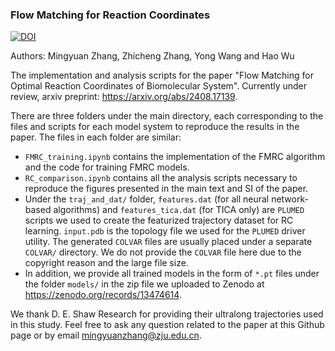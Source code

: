 ### Flow Matching for Reaction Coordinates

[![DOI](https://zenodo.org/badge/DOI/10.5281/zenodo.13474614.svg)](https://doi.org/10.5281/zenodo.13474614)

Authors: Mingyuan Zhang, Zhicheng Zhang, Yong Wang and Hao Wu

The implementation and analysis scripts for the paper "Flow Matching for Optimal Reaction Coordinates of Biomolecular System". Currently under review, arxiv preprint: https://arxiv.org/abs/2408.17139. 

There are three folders under the main directory, each corresponding to the files and scripts for each model system to reproduce the results in the paper. The files in each folder are similar:

- `FMRC_training.ipynb` contains the implementation of the FMRC algorithm and the code for training FMRC models.
- `RC_comparison.ipynb` contains all the analysis scripts necessary to reproduce the figures presented in the main text and SI of the paper. 
- Under the `traj_and_dat/` folder, `features.dat` (for all neural network-based algorithms) and `features_tica.dat` (for TICA only) are `PLUMED` scripts we used to create the featurized trajectory dataset for RC learning. `input.pdb` is the topology file we used for the `PLUMED` driver utility. The generated `COLVAR` files are usually placed under a separate `COLVAR/` directory. We do not provide the `COLVAR` file here due to the copyright reason and the large file size.
- In addition, we provide all trained models in the form of `*.pt` files under the folder `models/` in the zip file we uploaded to Zenodo at https://zenodo.org/records/13474614.

We thank D. E. Shaw Research for providing their ultralong trajectories used in this study. Feel free to ask any question related to the paper at this Github page or by email mingyuanzhang@zju.edu.cn.

